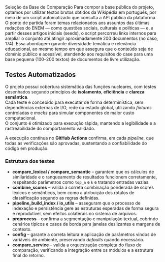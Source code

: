 Seleção da Base de Comparação
Para compor a base pública do projeto, optamos por utilizar textos brutos obtidos da Wikipédia em português, por meio de um script automatizado que consulta a API pública da plataforma. O ponto de partida foram temas relacionados aos assuntos das últimas redações do ENEM — como questões sociais, culturais e políticas — e, a partir desses artigos iniciais (seeds), o script percorreu links internos para ampliar o conjunto até atingir aproximadamente 200 documentos (no caso, 174). Essa abordagem garante diversidade temática e relevância educacional, ao mesmo tempo em que assegura que o conteúdo seja de domínio público e acessível, atendendo aos requisitos do case para uma base pequena (100–200 textos) de documentos de livre utilização.


## Testes Automatizados

O projeto possui cobertura sistemática das funções nucleares, com testes desenhados segundo princípios de **isolamento**, **eficiência** e **clareza semântica**.  
Cada teste é concebido para executar de forma determinística, sem dependências externas de I/O, rede ou estado global, utilizando *fixtures* controladas e *mocks* para simular componentes de maior custo computacional.  
O conjunto é otimizado para execução rápida, mantendo a legibilidade e a rastreabilidade do comportamento validado.

A execução contínua no **GitHub Actions** confirma, em cada *pipeline*, que todas as verificações são aprovadas, sustentando a confiabilidade do código em produção.

### Estrutura dos testes
- **compare_lexical / compare_semantic** – garantem que os cálculos de similaridade e o ranqueamento de resultados funcionem corretamente, respeitando parâmetros como `top_n` e `k` e tratando entradas vazias.  
- **combine_scores** – valida a correta combinação ponderada de scores léxicos e semânticos, bem como a atribuição dos rótulos de classificação segundo as regras definidas.  
- **pipeline_build_index / io_utils** – asseguram que o processo de indexação e persistência gere as estruturas esperadas de forma segura e reprodutível, sem efeitos colaterais no sistema de arquivos.  
- **preprocess** – confirma a segmentação e manipulação textual, cobrindo cenários típicos e casos de borda para janelas deslizantes e margens de contexto.  
- **config** – garante a correta leitura e aplicação de parâmetros vindos de variáveis de ambiente, preservando *defaults* quando necessário.  
- **compare_service** – valida a orquestração completa do fluxo de comparação, verificando a integração entre os módulos e a estrutura final do retorno.  
